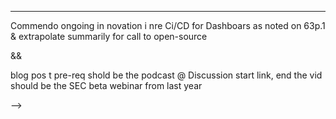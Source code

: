 
---

Commendo ongoing in novation i nre Ci/CD for Dashboars as noted on 63p.1 & extrapolate summarily for call to open-source

&&

blog pos t pre-req shold be the podcast @ Discussion start link, end the vid should be the SEC beta webinar from last year

-->

